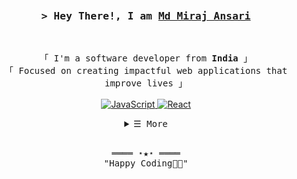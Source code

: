 <!-- Title -->
<div style="background: url('https://raw.githubusercontent.com/Trilokia/Trilokia/379277808c61ef204768a61bbc5d25bc7798ccf1/bottom_header.svg') no-repeat center center; background-size: cover; padding: 20px;">

<h3 align="center">
  <samp>&gt; Hey There!, I am
    <b><a target="_blank" href="https://mirajhad.github.io/">Md Miraj Ansari</a></b>
  </samp>
</h3>
<br>

<p align="center">
  <!-- Intro -->
  <samp>
    「 I'm a software developer from <b>India</b> 」
    <br>
    「 Focused on creating impactful web applications that improve lives 」
    <br>
    <br>
  </samp>
  <!-- Technologies -->
  <a href="https://github.com/mirajhad?tab=repositories" target="_blank"><img alt="JavaScript"
    src="https://img.shields.io/badge/-JavaScript-F7DF1E?style=flat-square&logo=JavaScript&logoColor=white">
  </a>
  <a href="https://github.com/mirajhad?tab=repositories" target="_blank"><img alt="React"
    src="https://img.shields.io/badge/-React-02cdf1?style=flat-square&logo=React&logoColor=white">
  </a>
  <!-- Add more technology badges here if needed -->
</p>

<!-- Details Section -->
<details align="center">
  <summary> <samp>&#9776; More</samp></summary>
  <p align="center">
    <br>
    <!-- Activity Widget -->
    <img alt="Miraj's GitHub Stats"
      src="https://denvercoder1-github-readme-stats.vercel.app/api/?username=mirajhad&show_icons=true&count_private=true&theme=dark&hide_border=true&bg_color=151515&title_color=f2f2f2&icon_color=79fe96" />
    <br>
    <img alt="Miraj's Top Languages"
      src="https://github-readme-stats.vercel.app/api/top-langs/?username=mirajhad&langs_count=8&count_private=true&layout=compact&theme=dark&hide_border=true&hide=Jupyter%20notebook,less&bg_color=151515&title_color=f2f2f2&icon_color=79fe96" />
    <br>
    <img alt="Miraj's GitHub Streak"
      src="https://github-readme-streak-stats.herokuapp.com/?user=mirajhad&hide_border=true&theme=dark" />
    <br>
    <!-- Social Links -->
    <p>Find me on</p>
    <a href="mailto:mirajhadish48@gmail.com" target="_blank"><img alt="Mail"
      src="https://img.shields.io/badge/-Mail-EA4335?style=flat-square&logo=Gmail&logoColor=white">
    </a>
    <a href="https://twitter.com/mirajhad" target="_blank"><img alt="Twitter"
      src="https://img.shields.io/badge/-Twitter-1c9bef?style=flat-square&logo=Twitter&logoColor=white">
    </a>

    <a href="https://www.youtube.com/c/mirajhad/videos" target="_blank"><img alt="Youtube"
      src="https://img.shields.io/badge/-Youtube-FF0000?style=flat-square&logo=Youtube&logoColor=white">
    </a>
  </p>
</details>
<br>

<!-- Footer -->
<samp>
  <p align="center">
    ════ ⋆★⋆ ════
    <br>
    "Happy Coding👨‍💻"
  </p>
</samp>

</div>

